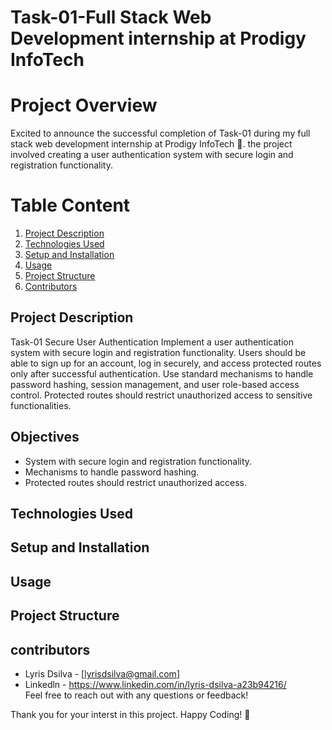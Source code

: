 # Task-01-Full Stack Web Development internship at Prodigy InfoTech 

# Project Overview
Excited to announce the successful completion of Task-01 during my full stack web development internship at Prodigy InfoTech 🚀. the project involved creating a user authentication
system with secure login and registration functionality. 

# Table Content
1. [Project Description](#project-description)
2. [Technologies Used](#technologies-used)
3. [Setup and Installation](#setup-and-installation)
4. [Usage](#usage)
5. [Project Structure](#project-structure)
6. [Contributors](#contributors)

## Project Description
Task-01 Secure User Authentication
Implement a user authentication system with secure login and registration functionality. Users should be able to sign up for an account, log in securely, and access protected routes only after successful authentication. Use standard mechanisms to handle password hashing, session management, and user role-based access control. Protected routes should restrict unauthorized access to sensitive functionalities.

## Objectives
* System with secure login and registration functionality.
* Mechanisms to handle password hashing.
* Protected routes should restrict unauthorized access.

## Technologies Used




## Setup and Installation

## Usage

## Project Structure

## contributors
* Lyris Dsilva - [lyrisdsilva@gmail.com]
* Linkedln - https://www.linkedin.com/in/lyris-dsilva-a23b94216/  
Feel free to reach out with any questions or feedback!


Thank you for your interst in this project.
Happy Coding! 🥳
